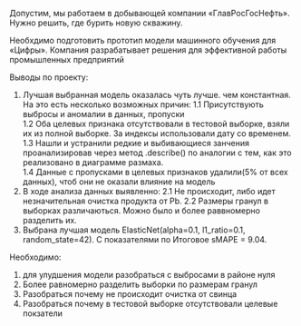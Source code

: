 Допустим, мы работаем в добывающей компании «ГлавРосГосНефть». Нужно решить, где бурить новую скважину.

Необхдимо подготовить прототип модели машинного обучения для «Цифры». Компания разрабатывает решения для эффективной работы промышленных предприятий

Выводы по проекту:
1. Лучшая выбранная модель оказалась чуть лучше. чем константная. На это есть несколько возможных причин:
1.1 Присутствують выбросы и аномалии в данных, пропуски  
1.2 Оба целевых признака отсутствовали в тестовой выборке, взяли их из полной выборке. За индексы использовали дату со временем.  
1.3 Нашли и устранили редкие и выбивающиеся занчения проанализировав через метод .describe() по аналогии с тем, как это реализовано в диаграмме размаха.  
1.4 Данные с пропусками в целевых признаков удалили(5% от всех данных), чтоб они не оказали влияние на модель  
2. В ходе анализа данных выявленно:
2.1 Не происходит, либо идет незначительная очистка продукта от Pb.
2.2 Размеры гранул в выборках различаються. Можно было и более раввномерно разделить их.  
3. Выбрана лучшая модель ElasticNet(alpha=0.1, l1_ratio=0.1, random_state=42). С показателями по Итоговое sMAPE = 9.04.   

Необходимо:
1. для улудшения модели разобраться с выбросами в районе нуля
2. Более равномерно разделить выборки по размерам гранул
3. Разобраться почему не происходит очистка от свинца
4. Разобраться почему в тестовой выборке отсутствовали целевые покзатели